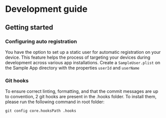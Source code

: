 # Development guide

## Getting started

### Configuring auto registration

You have the option to set up a static user for automatic registration on your device. This feature helps the process of targeting your devices during development across various app installations. Create a `SampleUser.plist` on the Sample App directory with the properties `userId` and `userName`



### Git hooks

To ensure correct linting, formatting, and that the commit messages are up to convention, 2 git hooks are present in the .hooks folder.
To install them, please run the following command in root folder:

```shell
git config core.hooksPath .hooks
```
